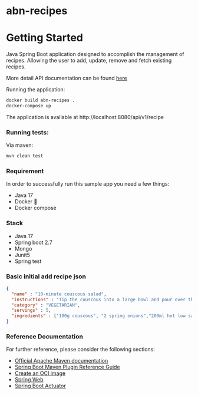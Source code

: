 # abn-recipes

# Getting Started

Java Spring Boot application designed to accomplish the management of recipes.
Allowing the user to add, update, remove and fetch existing recipes.

More detail API documentation can be found [here](http://localhost:8080/swagger-ui/index.html#/)

Running the application:

```sh
docker build abn-recipes .
docker-compose up
```

The application is available at http://localhost:8080/api/v1/recipe

### Running tests:
Via maven:

```sh
mvn clean test
```

### Requirement
In order to successfully run this sample app you need a few things:

- Java 17
- Docker 🐳
- Docker compose

### Stack
- Java 17
- Spring boot 2.7
- Mongo
- Junit5
- Spring test

### Basic initial add recipe json

```json
{
  "name" : "10-minute couscous salad",
  "instructions" : "Tip the couscous into a large bowl and pour over the stock. Cover, then leave for 10 mins until fluffy and all the stock has been absorbed. Meanwhile, slice the onions and pepper, and dice the cucumber. Add these to the couscous, fork through the pesto, crumble in the feta, then sprinkle over pine nuts to serve.",
  "category" : "VEGETARIAN",
  "servings" : 5,
  "ingredients" : ["100g couscous", "2 spring onions","200ml hot low salt vegetable stock (from a cube is fine)" , "1 red pepper", "½ cucumber", "50g feta cheese, cubed", "2tbsp pesto", "2tbsp pine nuts"]
}
```

### Reference Documentation
For further reference, please consider the following sections:

* [Official Apache Maven documentation](https://maven.apache.org/guides/index.html)
* [Spring Boot Maven Plugin Reference Guide](https://docs.spring.io/spring-boot/docs/2.7.2/maven-plugin/reference/html/)
* [Create an OCI image](https://docs.spring.io/spring-boot/docs/2.7.2/maven-plugin/reference/html/#build-image)
* [Spring Web](https://docs.spring.io/spring-boot/docs/2.7.2/reference/htmlsingle/#web)
* [Spring Boot Actuator](https://docs.spring.io/spring-boot/docs/2.7.2/reference/htmlsingle/#actuator)
